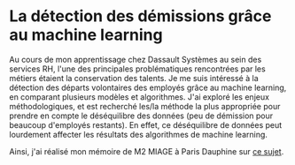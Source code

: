 # La détection des démissions grâce au machine learning

Au cours de mon apprentissage chez Dassault Systèmes au sein des services RH, l'une des principales problématiques rencontrées par les métiers étaient la conservation des talents. Je me suis intéressé à la détection des départs volontaires des employés grâce au machine learning, en comparant plusieurs modèles et algorithmes. J'ai exploré les enjeux méthodologiques, et est recherché les/la méthode la plus appropriée pour prendre en compte le déséquilibre des données (peu de démission pour beaucoup d'employés restants). En effet, ce déséquilibre de données peut lourdement affecter les résultats des algorithmes de machine learning.

Ainsi, j'ai réalisé mon mémoire de M2 MIAGE à Paris Dauphine sur [ce sujet](https://github.com/Miaoulelion/attrition_detection/blob/main/Machine_learning_attrition_20231025.pdf).
